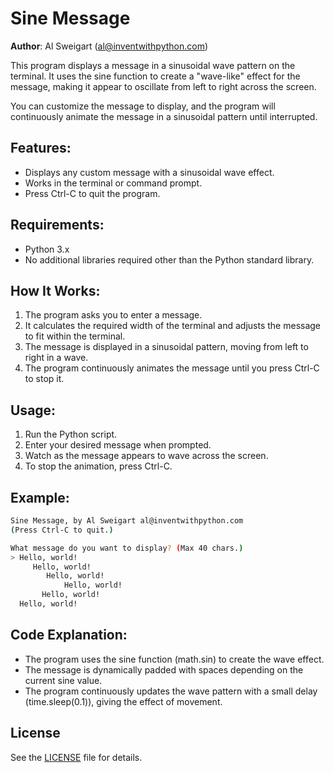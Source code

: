 # Sine Message

**Author**: Al Sweigart (al@inventwithpython.com)

This program displays a message in a sinusoidal wave pattern on the terminal. It uses the sine function to create a "wave-like" effect for the message, making it appear to oscillate from left to right across the screen.

You can customize the message to display, and the program will continuously animate the message in a sinusoidal pattern until interrupted.

## Features:
- Displays any custom message with a sinusoidal wave effect.
- Works in the terminal or command prompt.
- Press Ctrl-C to quit the program.

## Requirements:
- Python 3.x
- No additional libraries required other than the Python standard library.

## How It Works:
1. The program asks you to enter a message.
2. It calculates the required width of the terminal and adjusts the message to fit within the terminal.
3. The message is displayed in a sinusoidal pattern, moving from left to right in a wave.
4. The program continuously animates the message until you press Ctrl-C to stop it.

## Usage:
1. Run the Python script.
2. Enter your desired message when prompted.
3. Watch as the message appears to wave across the screen.
4. To stop the animation, press Ctrl-C.

## Example:
```sh
Sine Message, by Al Sweigart al@inventwithpython.com
(Press Ctrl-C to quit.)

What message do you want to display? (Max 40 chars.)
> Hello, world!
     Hello, world!
        Hello, world!
            Hello, world!
       Hello, world!
  Hello, world!
```
## Code Explanation:
- The program uses the sine function (math.sin) to create the wave effect.
- The message is dynamically padded with spaces depending on the current sine value.
- The program continuously updates the wave pattern with a small delay (time.sleep(0.1)), giving the effect of movement.

## License
See the [LICENSE](LICENSE) file for details.
